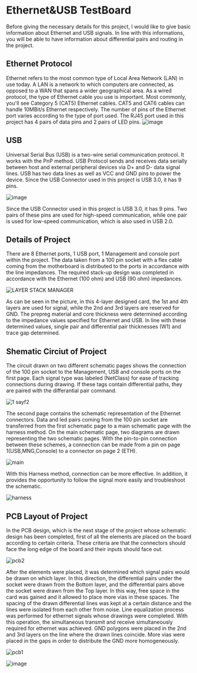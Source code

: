 # Ethernet&USB TestBoard
Before giving the necessary details for this project, I would like to give basic information about Ethernet and USB signals. In line with this informations, you will be able to have information about differential pairs and routing in the project.

## Ethernet Protocol
Ethernet refers to the most common type of Local Area Network (LAN) in use today. A LAN is a network to which computers are connected, as opposed to a WAN that spans a wider geographical area.
As a wired protocol, the type of Ethernet cable you use is important. Most commonly, you'll see Category 5 (CAT5) Ethernet cables. CAT5 and CAT6 cables can handle 10MBit/s Ethernet respectively.
The number of pins of the Ethernet port varies according to the type of port used. The RJ45 port used in this project has 4 pairs of data pins and 2 pairs of LED pins.
![image](https://user-images.githubusercontent.com/79998692/189123300-06242c25-2a19-4362-a863-1c0b981f4d13.png)

## USB 
Universal Serial Bus (USB) is a two-wire serial communication protocol. It works with the PnP method. USB Protocol sends and receives data serially between host and external peripheral devices via D+ and D- data signal lines. USB has two data lines as well as VCC and GND pins to power the device. Since the USB Connector used in this project is USB 3.0, it has 9 pins.

![image](https://user-images.githubusercontent.com/79998692/189124449-0ba842e6-381e-435e-8163-249e13269cec.png)

Since the USB Connector used in this project is USB 3.0, it has 9 pins. Two pairs of these pins are used for high-speed communication, while one pair is used for low-speed communication, which is also used in USB 2.0.

## Details of Project
There are 8 Ethernet ports, 1 USB port, 1 Management and console port within the project. The data taken from a 100 pin socket with a flex cable coming from the motherboard is distributed to the ports in accordance with the line impedances. The required stack-up design was completed in accordance with the Ethernet (100 ohm) and USB (90 ohm) impedances.

![LAYER STACK MANAGER](https://user-images.githubusercontent.com/79998692/189530135-001ca309-5c1d-409b-93d5-dd005f0f6a54.PNG)

As can be seen in the picture, in this 4-layer designed card, the 1st and 4th layers are used for signal, while the 2nd and 3rd layers are reserved for GND. The prepreg material and core thickness were determined according to the impedance values specified for Ethernet and USB. In line with these determined values, single pair and differential pair thicknesses (W1) and trace gap determined. 

## Shematic Circiut of Project

The circuit drawn on two different schematic pages shows the connection of the 100 pin socket to the Management, USB and console ports on the first page. Each signal type was labeled (NetClass) for ease of tracking connections during drawing. If these tags contain differential paths, they are paired with the differantial pair command. 

![1 sayf2](https://user-images.githubusercontent.com/79998692/189530705-dfee25e1-2713-44d9-bda7-ae3a61c2d99a.PNG)

The second page contains the schematic representation of the Ethernet connectors. Data and led pairs coming from the 100 pin socket are transferred from the first schematic page to a main schematic page with the harness method. On the main schematic page, two diagrams are drawn representing the two schematic pages. With the pin-to-pin connection between these schemes, a connection can be made from a pin on page 1(USB,MNG,Console) to a connector on page 2 (ETH).

![main](https://user-images.githubusercontent.com/79998692/189537733-44077576-8ec1-41c2-8c35-630bdd56b39c.PNG)

With this Harness method, connection can be more effective. In addition, it provides the opportunity to follow the signal more easily and troubleshoot the schematic.

![harness](https://user-images.githubusercontent.com/79998692/189537860-ca30cb2c-0a39-4a25-8ff8-a323bf291739.PNG)

## PCB Layout of Project

In the PCB design, which is the next stage of the project whose schematic design has been completed, first of all the elements are placed on the board according to certain criteria. These criteria are that the connectors should face the long edge of the board and their inputs should face out.

![pcb2](https://user-images.githubusercontent.com/79998692/189538159-559406fe-cd01-4366-a7bb-99d28034d4f2.PNG)

After the elements were placed, it was determined which signal pairs would be drawn on which layer. In this direction, the differential pairs under the socket were drawn from the Bottom layer, and the differential pairs above the socket were drawn from the Top layer. In this way, free space in the card was gained and it allowed to place more vias in these spaces. The spacing of the drawn differential lines was kept at a certain distance and the lines were isolated from each other from noise. Line equalization process was performed for ethernet signals whose drawings were completed. With this operation, the simultaneous transmit and receive simultaneously required for ethernet was achieved. GND polygons were placed in the 2nd and 3rd layers on the line where the drawn lines coincide. More vias were placed in the gaps in order to distribute the GND more homogeneously.

![pcb1](https://user-images.githubusercontent.com/79998692/189538677-c77b4a3b-638f-4b25-aa1d-1cfab50a3320.PNG)

![image](https://user-images.githubusercontent.com/79998692/189538743-3ad00357-eefc-4bd2-a12a-315ee137ba6f.png)

